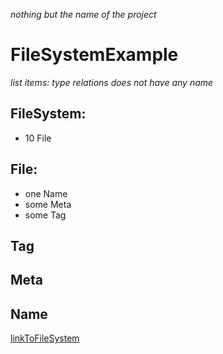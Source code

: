 _nothing but the name of the project_

# FileSystemExample

_list items: <quantyty> <Type>_
_type relations does not have any name_
## FileSystem:
 - 10 File

## File:
 - one Name
 - some Meta
 - some Tag


## Tag

## Meta

## Name

[linkToFileSystem](#filesystem)